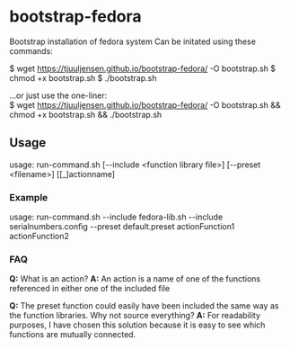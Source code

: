 # bootstrap-fedora
Bootstrap installation of fedora system
Can be initated using these commands:

$ wget https://tjuuljensen.github.io/bootstrap-fedora/ -O bootstrap.sh
$ chmod +x bootstrap.sh
$ ./bootstrap.sh

...or just use the one-liner:  
$ wget https://tjuuljensen.github.io/bootstrap-fedora/ -O bootstrap.sh && chmod +x bootstrap.sh && ./bootstrap.sh

## Usage
usage: run-command.sh [--include \<function library file>] [--preset \<filename>] [[_]actionname]

### Example
usage: run-command.sh  --include fedora-lib.sh --include serialnumbers.config --preset default.preset actionFunction1 actionFunction2

### FAQ
**Q:** What is an action?
**A:** An action is a name of one of the functions referenced in either one of the included file

**Q:** The preset function could easily have been included the same way as the function libraries. Why not source everything?
**A:** For readability purposes, I have chosen this solution because it is easy to see which functions are mutually connected.
